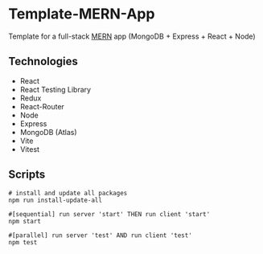 # Template-MERN-App

Template for a full-stack [MERN](https://www.mongodb.com/mern-stack#:~:text=MERN%20stands%20for%20MongoDB%2C%20Express,a%20client%2Dside%20JavaScript%20framework) app (MongoDB + Express + React + Node)

## Technologies

- React
- React Testing Library
- Redux
- React-Router
- Node
- Express
- MongoDB (Atlas)
- Vite
- Vitest

## Scripts

```shell
# install and update all packages
npm run install-update-all

#[sequential] run server 'start' THEN run client 'start'
npm start

#[parallel] run server 'test' AND run client 'test'
npm test
```
